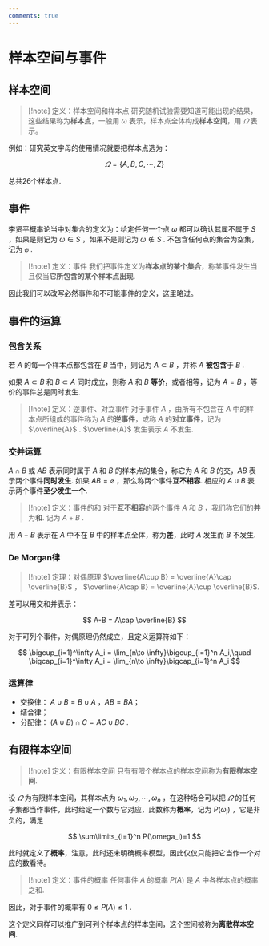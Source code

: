 ```yaml
---
comments: true
---
```

# 样本空间与事件
## 样本空间
>[!note] 定义：样本空间和样本点
> 研究随机试验需要知道可能出现的结果，这些结果称为**样本点**，一般用 $\omega$ 表示，样本点全体构成**样本空间**，用 $\varOmega$ 表示。

例如：研究英文字母的使用情况就要把样本点选为：

$$
\varOmega = \left\lbrace A,B,C,\cdots, Z \right\rbrace
$$

总共26个样本点.

## 事件
李贤平概率论当中对集合的定义为：给定任何一个点 $\omega$ 都可以确认其属不属于 $S$ ，如果是则记为 $\omega\in S$ ，如果不是则记为 $\omega\not\in S$ . 不包含任何点的集合为空集，记为 $\varnothing$ .

>[!note] 定义：事件
>我们把事件定义为**样本点的某个集合**，称某事件发生当且仅当**它所包含的某个样本点出现**.

因此我们可以改写必然事件和不可能事件的定义，这里略过。

## 事件的运算
### 包含关系
若 $A$ 的每一个样本点都包含在 $B$ 当中，则记为 $A\subset B$ ，并称 $A$ **被包含**于 $B$ . 

如果 $A \subset B$ 和 $B \subset A$ 同时成立，则称 $A$ 和 $B$ **等价**，或者相等，记为 $A=B$ ，等价的事件总是同时发生.

>[!note] 定义：逆事件、对立事件
> 对于事件 $A$ ，由所有不包含在 $A$ 中的样本点所组成的事件称为 $A$ 的**逆事件**，或称 $A$ 的**对立事件**，记为 $\overline{A}$ . $\overline{A}$ 发生表示 $A$ 不发生.

### 交并运算
$A \cap B$ 或 $AB$ 表示同时属于 $A$ 和 $B$ 的样本点的集合，称它为 $A$ 和 $B$ 的交，$AB$ 表示两个事件**同时发生**. 如果 $AB= \varnothing$ ，那么称两个事件**互不相容**.
相应的 $A\cup B$ 表示两个事件**至少发生一个**. 

>[!note] 定义：事件的和
>对于**互不相容**的两个事件 $A$ 和 $B$ ，我们称它们的**并**为**和**. 记为 $A+B$ .

用 $A-B$ 表示在 $A$ 中不在 $B$ 中的样本点全体，称为**差**，此时 $A$ 发生而 $B$ 不发生.
### De Morgan律
>[!note] 定理：对偶原理
>$\overline{A\cup B}  = \overline{A}\cap \overline{B}$ ， $\overline{A\cap B} = \overline{A}\cup \overline{B}$.

差可以用交和并表示：

$$
A-B = A\cap \overline{B}
$$

对于可列个事件，对偶原理仍然成立，且定义运算符如下：

$$
\bigcup_{i=1}^\infty A_i = \lim_{n\to \infty}\bigcup_{i=1}^n A_i,\quad \bigcap_{i=1}^\infty A_i = \lim_{n\to \infty}\bigcap_{i=1}^n A_i
$$

### 运算律
- 交换律： $A\cup B=B\cup A$ ，$AB=BA$；
- 结合律；
- 分配律： $(A\cup B)\cap C=AC\cup BC$ .

## 有限样本空间
>[!note] 定义：有限样本空间
>只有有限个样本点的样本空间称为**有限样本空间**.

设 $\varOmega$ 为有限样本空间，其样本点为 $\omega_1,\omega_2,\cdots,\omega_n$ ，在这种场合可以把 $\varOmega$ 的任何子集都当作事件，此时给定一个数与它对应，此数称为**概率**，记为 $P(\omega_i)$ ，它是非负的，满足

$$
\sum\limits_{i=1}^n P(\omega_i)=1
$$

此时就定义了**概率**，注意，此时还未明确概率模型，因此仅仅只能把它当作一个对应的数看待。

>[!note] 定义：事件的概率
>任何事件 $A$ 的概率 $P(A)$ 是 $A$ 中各样本点的概率之和.

因此，对于事件的概率有 $0\leqslant P(A)\leqslant1$ .

这个定义同样可以推广到可列个样本点的样本空间，这个空间被称为**离散样本空间**.





